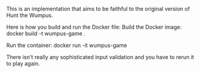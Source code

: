 This is an implementation that aims to be faithful to the original version of Hunt the Wumpus.

Here is how you build and run the Docker file:
Build the Docker image:
docker build -t wumpus-game .

Run the container:
docker run -it wumpus-game

There isn't really any sophisticated input validation and you have to rerun it to play again.
